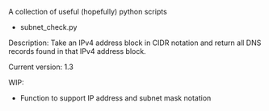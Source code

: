 A collection of useful (hopefully) python scripts

- subnet_check.py

Description:
Take an IPv4 address block in CIDR notation and return all DNS records
found in that IPv4 address block.

Current version: 1.3

WIP:
- Function to support IP address and subnet mask notation
